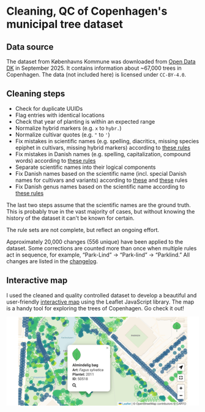 # Cleaning, QC of Copenhagen's municipal tree dataset

## Data source

The dataset from Københavns Kommune was downloaded from [Open Data DK](https://www.opendata.dk/city-of-copenhagen/trae-basis-kommunale-traeer) in September 2025. It contains information about ~67,000 trees in Copenhagen. The data (not included here) is licensed under `CC-BY-4.0`.

## Cleaning steps

- Check for duplicate UUIDs
- Flag entries with identical locations
- Check that year of planting is within an expected range
- Normalize hybrid markers (e.g. `x` to `hybr.`)
- Normalize cultivar quotes (e.g. `"` to `'`)
- Fix mistakes in scientific names (e.g. spelling, diacritics, missing species epiphet in cultivars, missing hybrid markers) according to [these rules](rules/latin_regex.csv)
- Fix mistakes in Danish names (e.g. spelling, capitalization, compound words) according to [these rules](rules/danish_regex.csv)
- Separate scientific names into their logical components
- Fix Danish names based on the scientific name (incl. special Danish names for cultivars and variants) according to [these](rules/latin_da_map.csv) and [these](rules/latin_da_map_malus.csv) rules
- Fix Danish genus names based on the scientific name according to [these rules](rules/genus_dict.csv)


The last two steps assume that the scientific names are the ground truth. This is probably true in the vast majority of cases, but without knowing the history of the dataset it can't be known for certain.

The rule sets are not complete, but reflect an ongoing effort.

Approximately 20,000 changes (556 unique) have been applied to the dataset. Some corrections are counted more than once when multiple rules act in sequence, for example, “Park-Lind” → “Park-lind” → “Parklind.” All changes are listed in the [changelog](output/).


## Interactive map

I used the cleaned and quality controlled dataset to develop a beautiful and user-friendly [interactive map](https://cphtreemap.netlify.app#map) using the Leaflet JavaScript library. The map is a handy tool for exploring the trees of Copenhagen. Go check it out!

![App image](map-ss.png)
